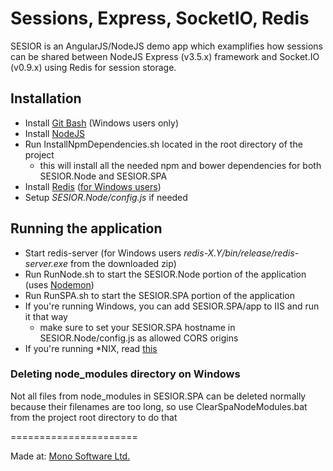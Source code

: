 Sessions, Express, SocketIO, Redis
======================

SESIOR is an AngularJS/NodeJS demo app which examplifies how sessions can be shared between NodeJS Express (v3.5.x) framework and Socket.IO (v0.9.x) using Redis for session storage.

## Installation
 * Install [Git Bash](http://msysgit.github.io/) (Windows users only)
 * Install [NodeJS](http://nodejs.org/)
 * Run InstallNpmDependencies.sh located in the root directory of the project
   * this will install all the needed npm and bower dependencies for both SESIOR.Node and SESIOR.SPA
 * Install [Redis](http://redis.io/) ([for Windows users](https://github.com/MSOpenTech/redis/tree/2.8/bin/release))
 * Setup *SESIOR.Node/config.js* if needed
   
## Running the application   
 * Start redis-server (for Windows users *redis-X.Y/bin/release/redis-server.exe* from the downloaded zip)
 * Run RunNode.sh to start the SESIOR.Node portion of the application (uses [Nodemon](https://github.com/remy/nodemon))
 * Run RunSPA.sh to start the SESIOR.SPA portion of the application  
 * If you're running Windows, you can add SESIOR.SPA/app to IIS and run it that way
   * make sure to set your SESIOR.SPA hostname in SESIOR.Node/config.js as allowed CORS origins
 * If you're running *NIX, read [this](http://stackoverflow.com/questions/17451834/angularjs-node-js-expressjs-application-integration-issue)

### Deleting node_modules directory on Windows
Not all files from node_modules in SESIOR.SPA can be deleted normally because their filenames are too long, so use ClearSpaNodeModules.bat from the project root directory to do that

======================

Made at: [Mono Software Ltd.](http://www.mono-software.com/)